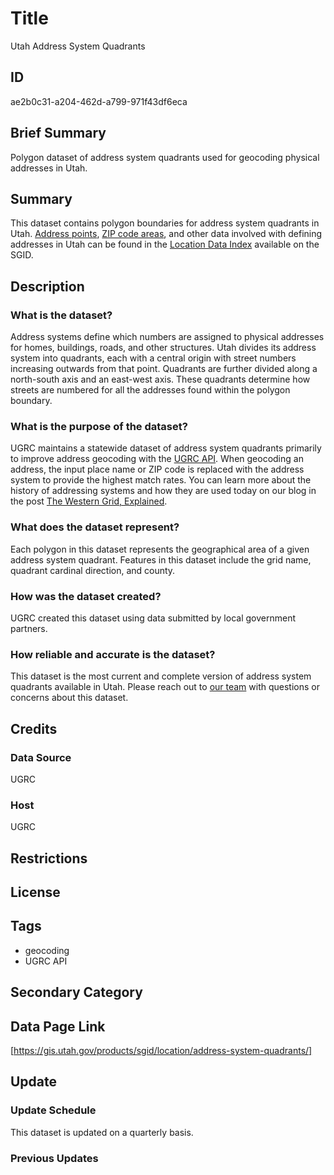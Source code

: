 # Title

Utah Address System Quadrants

## ID

ae2b0c31-a204-462d-a799-971f43df6eca

## Brief Summary

Polygon dataset of address system quadrants used for geocoding physical addresses in Utah.

## Summary

This dataset contains polygon boundaries for address system quadrants in Utah. [Address points](https://gis.utah.gov/products/sgid/location/address-points/), [ZIP code areas](https://gis.utah.gov/products/sgid/boundaries/zip-codes/), and other data involved with defining addresses in Utah can be found in the [Location Data Index](https://gis.utah.gov/products/sgid/location/) available on the SGID.

## Description

### What is the dataset?

Address systems define which numbers are assigned to physical addresses for homes, buildings, roads, and other structures. Utah divides its address system into quadrants, each with a central origin with street numbers increasing outwards from that point. Quadrants are further divided along a north-south axis and an east-west axis. These quadrants determine how streets are numbered for all the addresses found within the polygon boundary.

### What is the purpose of the dataset?

UGRC maintains a statewide dataset of address system quadrants primarily to improve address geocoding with the [UGRC API](https://api.mapserv.utah.gov/docs/). When geocoding an address, the input place name or ZIP code is replaced with the address system to provide the highest match rates. You can learn more about the history of addressing systems and how they are used today on our blog in the post [The Western Grid, Explained](https://gis.utah.gov/blog/2019-03-11-the-western-grid/).

### What does the dataset represent?

Each polygon in this dataset represents the geographical area of a given address system quadrant. Features in this dataset include the grid name, quadrant cardinal direction, and county.

### How was the dataset created?

UGRC created this dataset using data submitted by local government partners.

<!--- Are there further details here that ought to be included? Is there a particular source we developed these data from? --->

### How reliable and accurate is the dataset?

This dataset is the most current and complete version of address system quadrants available in Utah. Please reach out to [our team](https://gis.utah.gov/contact/) with questions or concerns about this dataset.

## Credits

### Data Source

UGRC

### Host

UGRC

## Restrictions

## License

## Tags

- geocoding
- UGRC API

## Secondary Category

## Data Page Link

[https://gis.utah.gov/products/sgid/location/address-system-quadrants/]

## Update

### Update Schedule

This dataset is updated on a quarterly basis.

### Previous Updates
